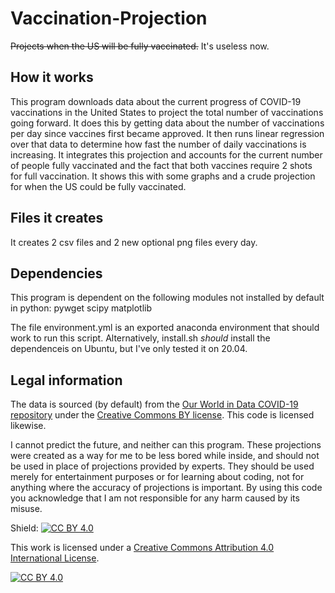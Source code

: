 # Vaccination-Projection
~~Projects when the US will be fully vaccinated.~~
It's useless now.

## How it works
This program downloads data about the current progress of COVID-19 vaccinations in the United States to project the total number of vaccinations going forward. It does this by getting data about the number of vaccinations per day since vaccines first became approved. It then runs linear regression over that data to determine how fast the number of daily vaccinations is increasing. It integrates this projection and accounts for the current number of people fully vaccinated and the fact that both vaccines require 2 shots for full vaccination. It shows this with some graphs and a crude projection for when the US could be fully vaccinated.

## Files it creates
It creates 2 csv files and 2 new optional png files every day.

## Dependencies
This program is dependent on the following modules not installed by default in python:
pywget
scipy
matplotlib

The file environment.yml is an exported anaconda environment that should work to run this script.
Alternatively, install.sh *should* install the dependenceis on Ubuntu, but I've only tested it on 20.04.

## Legal information
The data is sourced (by default) from the [Our World in Data COVID-19 repository](https://github.com/owid/covid-19-data) under the [Creative Commons BY license](https://creativecommons.org/licenses/by/4.0/). This code is licensed likewise.

I cannot predict the future, and neither can this program. These projections were created as a way for me to be less bored while inside, and should not be used in place of projections provided by experts. They should be used merely for entertainment purposes or for learning about coding, not for anything where the accuracy of projections is important. By using this code you acknowledge that I am not responsible for any harm caused by its misuse.

Shield: [![CC BY 4.0][cc-by-shield]][cc-by]

This work is licensed under a
[Creative Commons Attribution 4.0 International License][cc-by].

[![CC BY 4.0][cc-by-image]][cc-by]

[cc-by]: http://creativecommons.org/licenses/by/4.0/
[cc-by-image]: https://i.creativecommons.org/l/by/4.0/88x31.png
[cc-by-shield]: https://img.shields.io/badge/License-CC%20BY%204.0-lightgrey.svg
